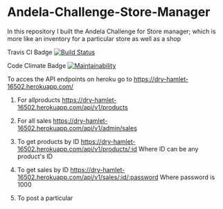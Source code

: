 # Andela-Challenge-Store-Manager
In this repository I built the Andela Challenge for Store manager; which is more like an inventory for a particular store as well as a shop


Travis CI Badge
[![Build Status](https://travis-ci.com/prizemac/Andela-Challenge-Store-Manager.svg?branch=feature_branch)](https://travis-ci.com/prizemac/Andela-Challenge-Store-Manager)


Code Climate Badge [![Maintainability](https://api.codeclimate.com/v1/badges/1fe4ca82d386b7432daa/maintainability)](https://codeclimate.com/github/prizemac/Andela-Challenge-Store-Manager/maintainability)


To acces the API endpoints on heroku
go to https://dry-hamlet-16502.herokuapp.com/

1. For allproducts
https://dry-hamlet-16502.herokuapp.com/api/v1/products


2. For all sales
https://dry-hamlet-16502.herokuapp.com/api/v1/admin/sales

3. To get products by ID
https://dry-hamlet-16502.herokuapp.com/api/v1/products/:id
Where ID can be any product's ID

4. To get sales by ID
https://dry-hamlet-16502.herokuapp.com/api/v1/sales/:id/:password
Where password is 1000

5. To post a particular

